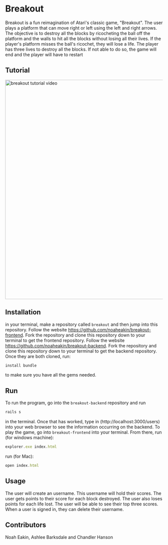 # Breakout

Breakout is a fun reimagination of Atari's classic game, "Breakout". The user plays a platform that can move right or left using the left and right arrows. The objective is to destroy all the blocks by ricocheting the ball off the platform and the walls to hit all the blocks without losing all their lives. If the player's platform misses the ball's ricochet, they will lose a life. The player has three lives to destroy all the blocks. If not able to do so, the game will end and the player will have to restart

## Tutorial

<img src="images/breakout-tutorial.mp4" width="700" alt="breakout tutorial video"/>

## Installation

in your terminal, make a repository called `breakout` and then jump into this repository. Follow the website https://github.com/noaheakin/breakout-frontend. Fork the repository and clone this repository down to your terminal to get the frontend repository. Follow the website https://github.com/noaheakin/breakout-backend. Fork the repository and clone this repository down to your terminal to get the backend repository. Once they are both cloned, run:  

```ruby
install bundle
```
to make sure you have all the gems needed. 

## Run
To run the program, go into the `breakout-backend` repository and run 

```ruby
rails s
```
in the terminal. Once that has worked, type in (http://localhost:3000/users) into your web browser to see the information occurring on the backend. To play the game, go into `breakout-frontend` into your terminal. From there, run (for windows machine):
```javascript
explorer.exe index.html
```
run (for Mac):

```javascript
open index.html
```
## Usage

The user will create an username. This username will hold their scores. The user gets points to their score for each block destroyed. The user also loses points for each life lost. The user will be able to see their top three scores. When a user is signed in, they can delete their username.

## Contributors
Noah Eakin, Ashlee Barksdale and Chandler Hanson